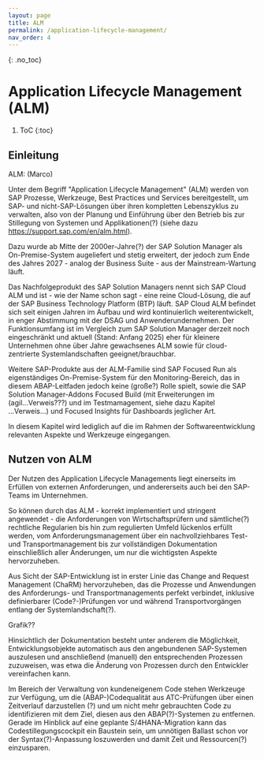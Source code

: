 ```yaml
---
layout: page
title: ALM
permalink: /application-lifecycle-management/
nav_order: 4
---
```


{: .no_toc}
# Application Lifecycle Management (ALM)

1. ToC
{:toc}

## Einleitung

ALM: (Marco)

Unter dem Begriff "Application Lifecycle Management" (ALM) werden von SAP Prozesse, Werkzeuge, Best Practices und Services bereitgestellt, um SAP- und nicht-SAP-Lösungen über ihren kompletten Lebenszyklus zu verwalten, also von der Planung und Einführung über den Betrieb bis zur Stillegung von Systemen und Applikationen(?) (siehe dazu https://support.sap.com/en/alm.html). 

Dazu wurde ab Mitte der 2000er-Jahre(?) der SAP Solution Manager als On-Premise-System augeliefert und stetig erweitert, der jedoch zum Ende des Jahres 2027 - analog der Business Suite - aus der Mainstream-Wartung läuft.

Das Nachfolgeprodukt des SAP Solution Managers nennt sich SAP Cloud ALM und ist - wie der Name schon sagt - eine reine Cloud-Lösung, die auf der SAP Business Technology Platform (BTP) läuft. SAP Cloud ALM befindet sich seit einigen Jahren im Aufbau und wird kontinuierlich weiterentwickelt, in enger Abstimmung mit der DSAG und Anwenderundernehmen. Der Funktionsumfang ist im Vergleich zum SAP Solution Manager derzeit noch eingeschränkt und aktuell (Stand: Anfang 2025) eher für kleinere Unternehmen ohne über Jahre gewachsenes ALM sowie für cloud-zentrierte Systemlandschaften geeignet/brauchbar.

Weitere SAP-Produkte aus der ALM-Familie sind SAP Focused Run als eigenständiges On-Premise-System für den Monitoring-Bereich, das in diesem ABAP-Leitfaden jedoch keine (große?) Rolle spielt, sowie die SAP Solution Manager-Addons Focused Build (mit Erweiterungen im (agil...Verweis???) und im Testmamagement, siehe dazu Kapitel ...Verweis...) und Focused Insights für Dashboards jeglicher Art.

In diesem Kapitel wird lediglich auf die im Rahmen der Softwareentwicklung relevanten Aspekte und Werkzeuge eingegangen.

## Nutzen von ALM

Der Nutzen des Application Lifecycle Managements liegt einerseits im Erfüllen von externen Anforderungen, und andererseits auch bei den SAP-Teams im Unternehmen.

So können durch das ALM - korrekt implementiert und stringent angewendet - die Anforderungen von Wirtschaftsprüfern und sämtliche(?) rechtliche Regularien bis hin zum regulierten Umfeld lückenlos erfüllt werden, vom Anforderungsmanagement über ein nachvollziehbares Test- und Transportmanagement bis zur vollständigen Dokumentation einschließlich aller Änderungen, um nur die wichtigsten Aspekte hervorzuheben.

Aus Sicht der SAP-Entwicklung ist in erster Linie das Change and Request Management (ChaRM) hervorzuheben, das die Prozesse und Anwendungen des Anforderungs- und Transportmanagements perfekt verbindet, inklusive definierbarer (Code?-)Prüfungen vor und während Transportvorgängen entlang der Systemlandschaft(?).

Grafik??

Hinsichtlich der Dokumentation besteht unter anderem die Möglichkeit, Entwicklungsobjekte automatisch aus den angebundenen SAP-Systemen auszulesen und anschließend (manuell) den entsprechenden Prozessen zuzuweisen, was etwa die Änderung von Prozessen durch den Entwickler vereinfachen kann.

Im Bereich der Verwaltung von kundeneigenem Code stehen Werkzeuge zur Verfügung, um die (ABAP-)Codequalität aus ATC-Prüfungen über einen Zeitverlauf darzustellen (?) und um nicht mehr gebrauchten Code zu identifizieren mit dem Ziel, diesen aus den ABAP(?)-Systemen zu entfernen. Gerade im Hinblick auf eine geplante S/4HANA-Migration kann das Codestillegungscockpit ein Baustein sein, um unnötigen Ballast schon vor der Syntax(?)-Anpassung loszuwerden und damit Zeit und Ressourcen(?) einzusparen.
